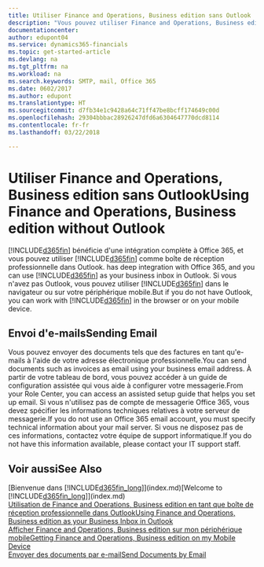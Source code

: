 ```yaml
---
title: Utiliser Finance and Operations, Business edition sans Outlook | Microsoft Docs
description: "Vous pouvez utiliser Finance and Operations, Business edition comme boîte de réception professionnelle dans Outlook, car il est intégré à Office 365, cependant, vous pouvez également l'utiliser sans Outlook dans un navigateur ou sur votre périphérique mobile."
documentationcenter: 
author: edupont04
ms.service: dynamics365-financials
ms.topic: get-started-article
ms.devlang: na
ms.tgt_pltfrm: na
ms.workload: na
ms.search.keywords: SMTP, mail, Office 365
ms.date: 0602/2017
ms.author: edupont
ms.translationtype: HT
ms.sourcegitcommit: d7fb34e1c9428a64c71ff47be8bcff174649c00d
ms.openlocfilehash: 29304bbbac28926247dfd6a6304647770dcd8114
ms.contentlocale: fr-fr
ms.lasthandoff: 03/22/2018

---
```

# <a name="using-finance-and-operations-business-edition-without-outlook"></a><span data-ttu-id="861dd-103">Utiliser Finance and Operations, Business edition sans Outlook</span><span class="sxs-lookup"><span data-stu-id="861dd-103">Using Finance and Operations, Business edition without Outlook</span></span>
[!INCLUDE[d365fin](includes/d365fin_md.md)]<span data-ttu-id="861dd-104"> bénéficie d'une intégration complète à Office 365, et vous pouvez utiliser [!INCLUDE[d365fin](includes/d365fin_md.md)] comme boîte de réception professionnelle dans Outlook.</span><span class="sxs-lookup"><span data-stu-id="861dd-104"> has deep integration with Office 365, and you can use [!INCLUDE[d365fin](includes/d365fin_md.md)] as your business inbox in Outlook.</span></span> <span data-ttu-id="861dd-105">Si vous n'avez pas Outlook, vous pouvez utiliser [!INCLUDE[d365fin](includes/d365fin_md.md)] dans le navigateur ou sur votre périphérique mobile.</span><span class="sxs-lookup"><span data-stu-id="861dd-105">But if you do not have Outlook, you can work with [!INCLUDE[d365fin](includes/d365fin_md.md)] in the browser or on your mobile device.</span></span>  

## <a name="sending-email"></a><span data-ttu-id="861dd-106">Envoi d'e-mails</span><span class="sxs-lookup"><span data-stu-id="861dd-106">Sending Email</span></span>
<span data-ttu-id="861dd-107">Vous pouvez envoyer des documents tels que des factures en tant qu'e-mails à l'aide de votre adresse électronique professionnelle.</span><span class="sxs-lookup"><span data-stu-id="861dd-107">You can send documents such as invoices as email using your business email address.</span></span> <span data-ttu-id="861dd-108">À partir de votre tableau de bord, vous pouvez accéder à un guide de configuration assistée qui vous aide à configurer votre messagerie.</span><span class="sxs-lookup"><span data-stu-id="861dd-108">From your Role Center, you can access an assisted setup guide that helps you set up email.</span></span> <span data-ttu-id="861dd-109">Si vous n'utilisez pas de compte de messagerie Office 365, vous devez spécifier les informations techniques relatives à votre serveur de messagerie.</span><span class="sxs-lookup"><span data-stu-id="861dd-109">If you do not use an Office 365 email account, you must specify technical information about your mail server.</span></span> <span data-ttu-id="861dd-110">Si vous ne disposez pas de ces informations, contactez votre équipe de support informatique.</span><span class="sxs-lookup"><span data-stu-id="861dd-110">If you do not have this information available, please contact your IT support staff.</span></span>  


## <a name="see-also"></a><span data-ttu-id="861dd-111">Voir aussi</span><span class="sxs-lookup"><span data-stu-id="861dd-111">See Also</span></span>
<span data-ttu-id="861dd-112">[Bienvenue dans [!INCLUDE[d365fin_long](includes/d365fin_long_md.md)]](index.md)</span><span class="sxs-lookup"><span data-stu-id="861dd-112">[Welcome to [!INCLUDE[d365fin_long](includes/d365fin_long_md.md)]](index.md)</span></span>  
[<span data-ttu-id="861dd-113">Utilisation de Finance and Operations, Business edition en tant que boîte de réception professionnelle dans Outlook</span><span class="sxs-lookup"><span data-stu-id="861dd-113">Using Finance and Operations, Business edition as your Business Inbox in Outlook</span></span>](madeira-outlook.md)  
[<span data-ttu-id="861dd-114">Afficher Finance and Operations, Business edition sur mon périphérique mobile</span><span class="sxs-lookup"><span data-stu-id="861dd-114">Getting Finance and Operations, Business edition on my Mobile Device</span></span>](install-mobile-app.md)  
[<span data-ttu-id="861dd-115">Envoyer des documents par e-mail</span><span class="sxs-lookup"><span data-stu-id="861dd-115">Send Documents by Email</span></span>](ui-how-send-documents-email.md)

